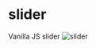 # slider
Vanilla JS slider
![slider](https://user-images.githubusercontent.com/97034681/188316204-f6fb474b-a9ed-4f9c-8b51-3e052ccc62ff.JPG)
